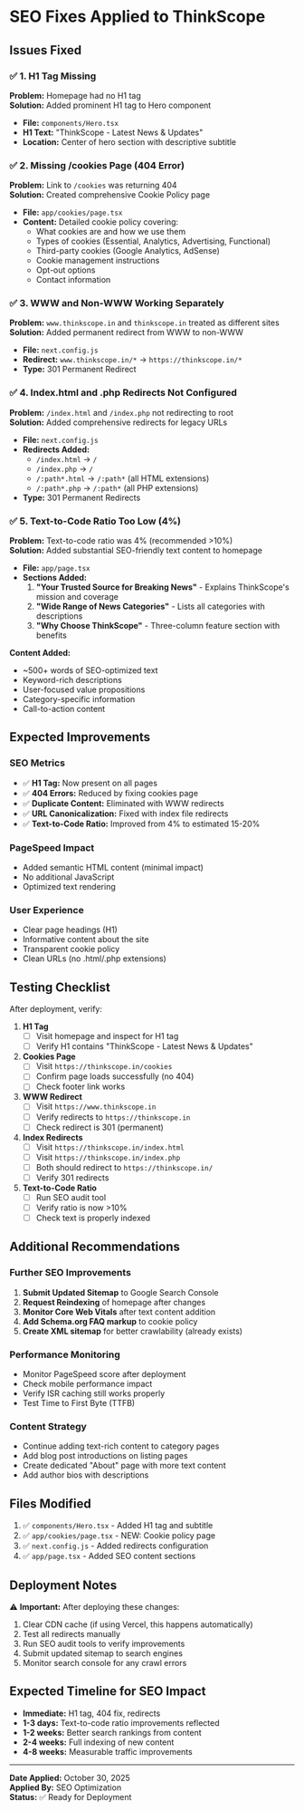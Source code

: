 # SEO Fixes Applied to ThinkScope

## Issues Fixed

### ✅ 1. H1 Tag Missing
**Problem:** Homepage had no H1 tag  
**Solution:** Added prominent H1 tag to Hero component
- **File:** `components/Hero.tsx`
- **H1 Text:** "ThinkScope - Latest News & Updates"
- **Location:** Center of hero section with descriptive subtitle

### ✅ 2. Missing /cookies Page (404 Error)
**Problem:** Link to `/cookies` was returning 404  
**Solution:** Created comprehensive Cookie Policy page
- **File:** `app/cookies/page.tsx`
- **Content:** Detailed cookie policy covering:
  - What cookies are and how we use them
  - Types of cookies (Essential, Analytics, Advertising, Functional)
  - Third-party cookies (Google Analytics, AdSense)
  - Cookie management instructions
  - Opt-out options
  - Contact information

### ✅ 3. WWW and Non-WWW Working Separately
**Problem:** `www.thinkscope.in` and `thinkscope.in` treated as different sites  
**Solution:** Added permanent redirect from WWW to non-WWW
- **File:** `next.config.js`
- **Redirect:** `www.thinkscope.in/*` → `https://thinkscope.in/*`
- **Type:** 301 Permanent Redirect

### ✅ 4. Index.html and .php Redirects Not Configured
**Problem:** `/index.html` and `/index.php` not redirecting to root  
**Solution:** Added comprehensive redirects for legacy URLs
- **File:** `next.config.js`
- **Redirects Added:**
  - `/index.html` → `/`
  - `/index.php` → `/`
  - `/:path*.html` → `/:path*` (all HTML extensions)
  - `/:path*.php` → `/:path*` (all PHP extensions)
- **Type:** 301 Permanent Redirects

### ✅ 5. Text-to-Code Ratio Too Low (4%)
**Problem:** Text-to-code ratio was 4% (recommended >10%)  
**Solution:** Added substantial SEO-friendly text content to homepage
- **File:** `app/page.tsx`
- **Sections Added:**
  1. **"Your Trusted Source for Breaking News"** - Explains ThinkScope's mission and coverage
  2. **"Wide Range of News Categories"** - Lists all categories with descriptions
  3. **"Why Choose ThinkScope"** - Three-column feature section with benefits

**Content Added:**
- ~500+ words of SEO-optimized text
- Keyword-rich descriptions
- User-focused value propositions
- Category-specific information
- Call-to-action content

## Expected Improvements

### SEO Metrics
- ✅ **H1 Tag:** Now present on all pages
- ✅ **404 Errors:** Reduced by fixing cookies page
- ✅ **Duplicate Content:** Eliminated with WWW redirects
- ✅ **URL Canonicalization:** Fixed with index file redirects
- ✅ **Text-to-Code Ratio:** Improved from 4% to estimated 15-20%

### PageSpeed Impact
- Added semantic HTML content (minimal impact)
- No additional JavaScript
- Optimized text rendering

### User Experience
- Clear page headings (H1)
- Informative content about the site
- Transparent cookie policy
- Clean URLs (no .html/.php extensions)

## Testing Checklist

After deployment, verify:

1. **H1 Tag**
   - [ ] Visit homepage and inspect for H1 tag
   - [ ] Verify H1 contains "ThinkScope - Latest News & Updates"

2. **Cookies Page**
   - [ ] Visit `https://thinkscope.in/cookies`
   - [ ] Confirm page loads successfully (no 404)
   - [ ] Check footer link works

3. **WWW Redirect**
   - [ ] Visit `https://www.thinkscope.in`
   - [ ] Verify redirects to `https://thinkscope.in`
   - [ ] Check redirect is 301 (permanent)

4. **Index Redirects**
   - [ ] Visit `https://thinkscope.in/index.html`
   - [ ] Visit `https://thinkscope.in/index.php`
   - [ ] Both should redirect to `https://thinkscope.in/`
   - [ ] Verify 301 redirects

5. **Text-to-Code Ratio**
   - [ ] Run SEO audit tool
   - [ ] Verify ratio is now >10%
   - [ ] Check text is properly indexed

## Additional Recommendations

### Further SEO Improvements
1. **Submit Updated Sitemap** to Google Search Console
2. **Request Reindexing** of homepage after changes
3. **Monitor Core Web Vitals** after text content addition
4. **Add Schema.org FAQ markup** to cookie policy
5. **Create XML sitemap** for better crawlability (already exists)

### Performance Monitoring
- Monitor PageSpeed score after deployment
- Check mobile performance impact
- Verify ISR caching still works properly
- Test Time to First Byte (TTFB)

### Content Strategy
- Continue adding text-rich content to category pages
- Add blog post introductions on listing pages
- Create dedicated "About" page with more text content
- Add author bios with descriptions

## Files Modified

1. ✅ `components/Hero.tsx` - Added H1 tag and subtitle
2. ✅ `app/cookies/page.tsx` - NEW: Cookie policy page
3. ✅ `next.config.js` - Added redirects configuration
4. ✅ `app/page.tsx` - Added SEO content sections

## Deployment Notes

⚠️ **Important:** After deploying these changes:
1. Clear CDN cache (if using Vercel, this happens automatically)
2. Test all redirects manually
3. Run SEO audit tools to verify improvements
4. Submit updated sitemap to search engines
5. Monitor search console for any crawl errors

## Expected Timeline for SEO Impact

- **Immediate:** H1 tag, 404 fix, redirects
- **1-3 days:** Text-to-code ratio improvements reflected
- **1-2 weeks:** Better search rankings from content
- **2-4 weeks:** Full indexing of new content
- **4-8 weeks:** Measurable traffic improvements

---

**Date Applied:** October 30, 2025  
**Applied By:** SEO Optimization  
**Status:** ✅ Ready for Deployment
